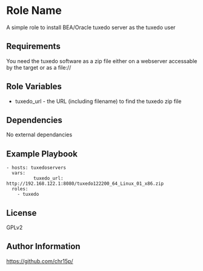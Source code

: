 Role Name
=========

A simple role to install BEA/Oracle tuxedo server as the tuxedo user

Requirements
------------
You need the tuxedo software as a zip file either on a webserver accessable by the target or as a file://

Role Variables
--------------

* tuxedo_url  - the URL (including filename) to find the tuxedo zip file

Dependencies
------------

No external dependancies

Example Playbook
----------------

    - hosts: tuxedoservers
      vars:   
              tuxedo_url: http://192.168.122.1:8080/tuxedo122200_64_Linux_01_x86.zip
      roles:
        - tuxedo


License
-------

GPLv2

Author Information
------------------

https://github.com/chr15p/
